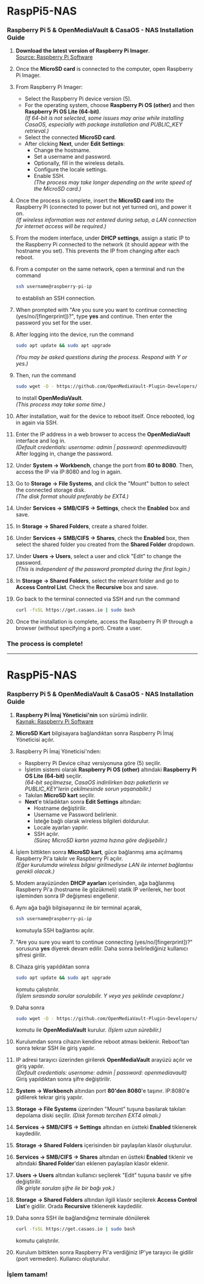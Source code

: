 # RaspPi5-NAS
### Raspberry Pi 5 & OpenMediaVault & CasaOS - NAS Installation Guide

1. **Download the latest version of Raspberry Pi Imager**.  
   [Source: Raspberry Pi Software](https://www.raspberrypi.com/software/)

2. Once the **MicroSD card** is connected to the computer, open Raspberry Pi Imager.

3. From Raspberry Pi Imager:
   - Select the Raspberry Pi device version (5).
   - For the operating system, choose **Raspberry Pi OS (other)** and then **Raspberry Pi OS Lite (64-bit)**.  
     _(If 64-bit is not selected, some issues may arise while installing CasaOS, especially with package installation and PUBLIC_KEY retrieval.)_
   - Select the connected **MicroSD card**.
   - After clicking **Next**, under **Edit Settings**:
     - Change the hostname.
     - Set a username and password.
     - Optionally, fill in the wireless details.
     - Configure the locale settings.
     - Enable SSH.  
       _(The process may take longer depending on the write speed of the MicroSD card.)_

4. Once the process is complete, insert the **MicroSD card** into the Raspberry Pi (connected to power but not yet turned on), and power it on.  
   _(If wireless information was not entered during setup, a LAN connection for internet access will be required.)_

5. From the modem interface, under **DHCP settings**, assign a static IP to the Raspberry Pi connected to the network (it should appear with the hostname you set). This prevents the IP from changing after each reboot.

6. From a computer on the same network, open a terminal and run the command 
   ```sh 
   ssh username@raspberry-pi-ip
   ``` 
   to establish an SSH connection.

7. When prompted with "Are you sure you want to continue connecting (yes/no/[fingerprint])?", type **yes** and continue. Then enter the password you set for the user.

8. After logging into the device, run the command 
   ```sh 
   sudo apt update && sudo apt upgrade
   ```
   _(You may be asked questions during the process. Respond with Y or yes.)_

9.  Then, run the command 
    ```sh 
    sudo wget -O - https://github.com/OpenMediaVault-Plugin-Developers/installScript/raw/master/install | sudo bash
    ```
     to install **OpenMediaVault**.  
   _(This process may take some time.)_

10. After installation, wait for the device to reboot itself. Once rebooted, log in again via SSH.

11. Enter the IP address in a web browser to access the **OpenMediaVault** interface and log in.  
    _(Default credentials: username: admin | password: openmediavault)_  
    After logging in, change the password.

12. Under **System -> Workbench**, change the port from **80 to 8080**. Then, access the IP via IP:8080 and log in again.

13. Go to **Storage -> File Systems**, and click the "Mount" button to select the connected storage disk.  
    _(The disk format should preferably be EXT4.)_

14. Under **Services -> SMB/CIFS -> Settings**, check the **Enabled** box and save.

15. In **Storage -> Shared Folders**, create a shared folder.

16. Under **Services -> SMB/CIFS -> Shares**, check the **Enabled** box, then select the shared folder you created from the **Shared Folder** dropdown.

17. Under **Users -> Users**, select a user and click "Edit" to change the password.  
    _(This is independent of the password prompted during the first login.)_

18. In **Storage -> Shared Folders**, select the relevant folder and go to **Access Control List**. Check the **Recursive** box and save.

19. Go back to the terminal connected via SSH and run the command 
    ```sh 
    curl -fsSL https://get.casaos.io | sudo bash
    ```

20. Once the installation is complete, access the Raspberry Pi IP through a browser (without specifying a port). Create a user.

### The process is complete!

-----------------------

# RaspPi5-NAS
### Raspberry Pi 5 & OpenMediaVault & CasaOS - NAS Installation Guide

1. **Raspberry Pi İmaj Yöneticisi'nin** son sürümü indirilir.  
   [Kaynak: Raspberry Pi Software](https://www.raspberrypi.com/software/)

2. **MicroSD Kart** bilgisayara bağlandıktan sonra Raspberry Pi İmaj Yöneticisi açılır.

3. Raspberry Pi İmaj Yöneticisi'nden:
   - Raspberry Pi Device cihaz versiyonuna göre (5) seçilir.
   - İşletim sistemi olarak **Raspberry Pi OS (other)** altındaki **Raspberry Pi OS Lite (64-bit)** seçilir.  
     _(64-bit seçilmezse, CasaOS indirilirken bazı paketlerin ve PUBLIC_KEY'lerin çekilmesinde sorun yaşanabilir.)_
   - Takılan **MicroSD kart** seçilir.
   - **Next**'e tıkladıktan sonra **Edit Settings** altından:
     - Hostname değiştirilir.
     - Username ve Password belirlenir.
     - İsteğe bağlı olarak wireless bilgileri doldurulur.
     - Locale ayarları yapılır.
     - SSH açılır.  
       _(Süreç MicroSD kartın yazma hızına göre değişebilir.)_

4. İşlem bittikten sonra **MicroSD kart**, güce bağlanmış ama açılmamış Raspberry Pi'a takılır ve Raspberry Pi açılır.  
   _(Eğer kurulumda wireless bilgisi girilmediyse LAN ile internet bağlantısı gerekli olacak.)_

5. Modem arayüzünden **DHCP ayarları** içerisinden, ağa bağlanmış Raspberry Pi'a (hostname ile gözükmeli) statik IP verilerek, her boot işleminden sonra IP değişmesi engellenir.

6. Aynı ağa bağlı bilgisayarınız ile bir terminal açarak, 
   ```sh 
   ssh username@raspberry-pi-ip
   ``` 
   komutuyla SSH bağlantısı açılır.

7. "Are you sure you want to continue connecting (yes/no/[fingerprint])?" sorusuna **yes** diyerek devam edilir. Daha sonra belirlediğiniz kullanıcı şifresi girilir.

8. Cihaza giriş yapıldıktan sonra 
   ```sh 
   sudo apt update && sudo apt upgrade
   ``` 
   komutu çalıştırılır.  
   _(İşlem sırasında sorular sorulabilir. Y veya yes şeklinde cevaplanır.)_

9.  Daha sonra 
    ```sh 
    sudo wget -O - https://github.com/OpenMediaVault-Plugin-Developers/installScript/raw/master/install | sudo bash
    ``` 
    komutu ile **OpenMediaVault** kurulur. _(İşlem uzun sürebilir.)_

10. Kurulumdan sonra cihazın kendine reboot atması beklenir. Reboot'tan sonra tekrar SSH ile giriş yapılır.

11. IP adresi tarayıcı üzerinden girilerek **OpenMediaVault** arayüzü açılır ve giriş yapılır.  
    _(Default credentials: username: admin | password: openmediavault)_  
    Giriş yapıldıktan sonra şifre değiştirilir.

12. **System -> Workbench** altından port **80'den 8080**'e taşınır. IP:8080'e gidilerek tekrar giriş yapılır.

13. **Storage -> File Systems** üzerinden "Mount" tuşuna basılarak takılan depolama diski seçilir. _(Disk formatı tercihen EXT4 olmalı.)_

14. **Services -> SMB/CIFS -> Settings** altından en üstteki **Enabled** tiklenerek kaydedilir.

15. **Storage -> Shared Folders** içerisinden bir paylaşılan klasör oluşturulur.

16. **Services -> SMB/CIFS -> Shares** altından en üstteki **Enabled** tiklenir ve altındaki **Shared Folder**'dan eklenen paylaşılan klasör eklenir.

17. **Users -> Users** altından kullanıcı seçilerek "Edit" tuşuna basılır ve şifre değiştirilir.  
    _(İlk girişte sorulan şifre ile bir bağı yok.)_

18. **Storage -> Shared Folders** altından ilgili klasör seçilerek **Access Control List**'e gidilir. Orada **Recursive** tiklenerek kaydedilir.

19. Daha sonra SSH ile bağlandığınız terminale dönülerek 
    ```sh 
    curl -fsSL https://get.casaos.io | sudo bash
    ``` 
    komutu çalıştırılır.

20.  Kurulum bittikten sonra Raspberry Pi'a verdiğiniz IP'ye tarayıcı ile gidilir (port vermeden). Kullanıcı oluşturulur.

### İşlem tamam!